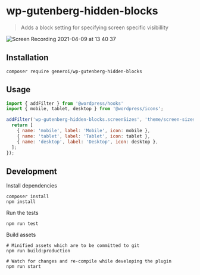 # wp-gutenberg-hidden-blocks

> Adds a block setting for specifying screen specific visibillity

![Screen Recording 2021-04-09 at 13 40 37](https://user-images.githubusercontent.com/302736/114213661-aa0b8780-9939-11eb-9cd5-fdc0af68e114.gif)

## Installation

    composer require generoi/wp-gutenberg-hidden-blocks

## Usage

```js
import { addFilter } from '@wordpress/hooks'
import { mobile, tablet, desktop } from '@wordpress/icons';

addFilter('wp-gutenberg-hidden-blocks.screenSizes', 'theme/screen-sizes', () => {
  return [
    { name: 'mobile', label: 'Mobile', icon: mobile },
    { name: 'tablet', label: 'Tablet', icon: tablet },
    { name: 'desktop', label: 'Desktop', icon: desktop },
  ];
});
```

## Development

Install dependencies

    composer install
    npm install

Run the tests

    npm run test

Build assets

    # Minified assets which are to be committed to git
    npm run build:production

    # Watch for changes and re-compile while developing the plugin
    npm run start
